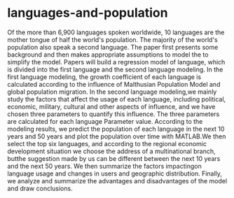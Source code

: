 # languages-and-population
Of the more than 6,900 languages spoken worldwide, 10 languages are the mother tongue of half the world's population. The majority of the world's population also speak a second language. The paper first presents some background and then makes appropriate assumptions to model the to simplify the model. Papers will build a regression model of language, which is divided into the first language and the second language modeling. In the first language modeling, the growth coefficient of each language is calculated according to the influence of Malthusian Population Model and global population migration. In the second language modeling,we mainly study the factors that affect the usage of each language, including political, economic, military, cultural and other aspects of influence, and we have chosen three parameters to quantify this influence. The three parameters are calculated for each language Parameter value. According to the modeling results, we predict the population of each language in the next 10 years and 50 years and plot the population over time with MATLAB.We then select the top six languages, and according to the regional economic development situation we choose the address of a multinational branch, butthe suggestion made by us can be different between the next 10 years and the next 50 years. We then summarize the factors impactingon language usage and changes in users and geographic distribution. Finally, we analyze and summarize the advantages and disadvantages of the model and draw conclusions.
